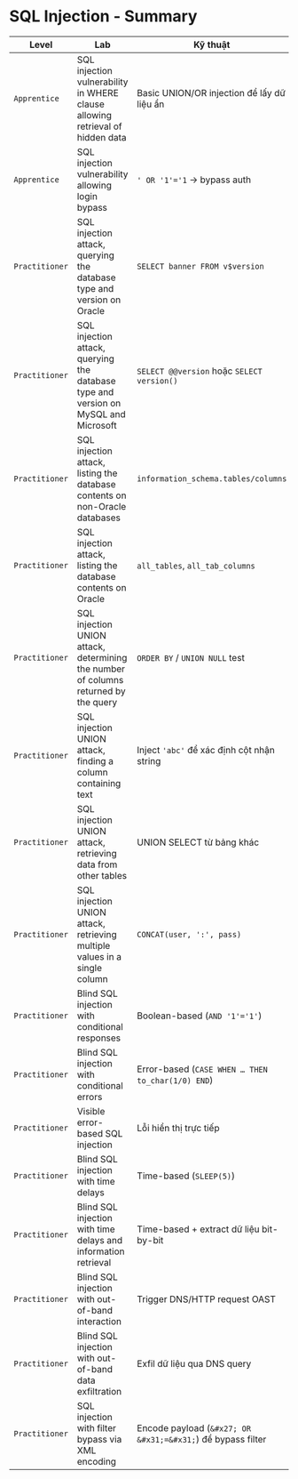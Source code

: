 # SQL Injection - Summary

| **Level**       | **Lab**                                                                 | **Kỹ thuật**                                                     | **Rating** | **Status** |
|------------------|--------------------------------------------------------------------------|------------------------------------------------------------------|------------|------------|
| `Apprentice`   | SQL injection vulnerability in WHERE clause allowing retrieval of hidden data | Basic UNION/OR injection để lấy dữ liệu ẩn                      | ★☆☆        | ✅     |
| `Apprentice`   | SQL injection vulnerability allowing login bypass                         | `' OR '1'='1` → bypass auth                                     | ★☆☆        | ✅     |
| `Practitioner` | SQL injection attack, querying the database type and version on Oracle    | `SELECT banner FROM v$version`                                  | ★★☆        | ✅     |
| `Practitioner` | SQL injection attack, querying the database type and version on MySQL and Microsoft | `SELECT @@version` hoặc `SELECT version()`                     | ★★☆        | ✅     |
| `Practitioner` | SQL injection attack, listing the database contents on non-Oracle databases | `information_schema.tables/columns`                            | ★★★        | ✅     |
| `Practitioner` | SQL injection attack, listing the database contents on Oracle             | `all_tables`, `all_tab_columns`                                | ★★★        | ✅     |
| `Practitioner` | SQL injection UNION attack, determining the number of columns returned by the query | `ORDER BY` / `UNION NULL` test                                 | ★★☆        | ✅     |
| `Practitioner` | SQL injection UNION attack, finding a column containing text              | Inject `'abc'` để xác định cột nhận string                      | ★★☆        | ✅     |
| `Practitioner` | SQL injection UNION attack, retrieving data from other tables             | UNION SELECT từ bảng khác                                      | ★★★        | ✅     |
| `Practitioner` | SQL injection UNION attack, retrieving multiple values in a single column | `CONCAT(user, ':', pass)`                                      | ★★★        | ✅     |
| `Practitioner` | Blind SQL injection with conditional responses                            | Boolean-based (`AND '1'='1'`)                                  | ★★☆        | ✅     |
| `Practitioner` | Blind SQL injection with conditional errors                               | Error-based (`CASE WHEN … THEN to_char(1/0) END`)              | ★★☆        | ✅     |
| `Practitioner` | Visible error-based SQL injection                                         | Lỗi hiển thị trực tiếp                                          | ★★☆        | ✅     |
| `Practitioner` | Blind SQL injection with time delays                                      | Time-based (`SLEEP(5)`)                                        | ★★☆        | ✅     |
| `Practitioner` | Blind SQL injection with time delays and information retrieval            | Time-based + extract dữ liệu bit-by-bit                        | ★★★        | ✅     |
| `Practitioner` | Blind SQL injection with out-of-band interaction                          | Trigger DNS/HTTP request OAST                                  | ★★★        | ✅     |
| `Practitioner` | Blind SQL injection with out-of-band data exfiltration                    | Exfil dữ liệu qua DNS query                                    | ★★★★       | ✅     |
| `Practitioner` | SQL injection with filter bypass via XML encoding                         | Encode payload (`&#x27; OR &#x31;=&#x31;`) để bypass filter     | ★★★        | ✅     |
